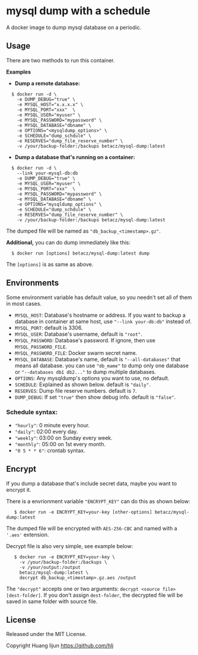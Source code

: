 # mysql dump with a schedule

A docker image to dump mysql database on a periodic.

## Usage

There are two methods to run this container. 

**Examples**

* **Dump a remote  database:**
 
```shell
  $ docker run -d \
    -e DUMP_DEBUG="true" \
    -e MYSQL_HOST="x.x.x.x" \
    -e MYSQL_PORT="xxx"  \
    -e MYSQL_USER="myuser" \
    -e MYSQL_PASSWORD="mypassword" \
    -e MYSQL_DATABASE="dbname" \
    -e OPTIONS="<mysqldump_options>" \
    -e SCHEDULE="dump_schdule" \
    -e RESERVES="dump_file_reserve_number" \
    -v /your/backup-folder:/backups betacz/mysql-dump:latest
```
* **Dump a database that's running on a container:**

```shell
  $ docker run -d \
    --link your-mysql-db:db
    -e DUMP_DEBUG="true" \
    -e MYSQL_USER="myuser" \
    -e MYSQL_PORT="xxx"  \
    -e MYSQL_PASSWORD="mypassword" \
    -e MYSQL_DATABASE="dbname" \
    -e OPTIONS="mysqldump_options" \
    -e SCHEDULE="dump_schdule" \
    -e RESERVES="dump_file_reserve_number" \
    -v /your/backup-folder:/backups betacz/mysql-dump:latest
``` 

The dumped file will be named as `"db_backup_<timestamp>.gz"`.

**Additional,** you can do dump immediately like this:

```shell
  $ docker run [options] betacz/mysql-dump:latest dump
```

The `[options]` is as same as above. 


## Environments

Some environment variable has default value, so you needn't set all of them in most cases.

* `MYSQL_HOST`: Database's hostname or address. If you want to backup a database in container at same host, use `"--link your-db:db"` instead of.
* `MYSQL_PORT`: default is 3306.
* `MYSQL_USER`: Database's username, default is `"root"`.
* `MYSQL_PASSWORD`: Database's password. If ignore, then use `MYSQL_PASSWORD_FILE`.
* `MYSQL_PASSWORD_FILE`: Docker swarm secret name. 
* `MYSQL_DATABASE`: Database's name, default is `"--all-databases"` that means all database. you can use `"db_mame"` to dump only one database or `"--databases db1 db2..."` to dump multiple databases.
* `OPTIONS`: Any mysqldump's options you want to use, no default.
* `SCHEDULE`: Explained as shown below. default is `"daily"`.
* `RESERVES`: Dump file reserve numbers. default is `7`.
* `DUMP_DEBUG`: If set `"true"` then show debug info. default is `"false"`.

### Schedule syntax:

* `"hourly"`: 0 minute every hour.
* `"daily"`: 02:00 every day.
* `"weekly"`: 03:00 on Sunday every week.
* `"monthly"`: 05:00 on 1st every month.
* `"0 5 * * 6"`: crontab syntax.

## Encrypt

If you dump a database that's include secret data, maybe you want to encrypt it.

There is a envrionment variable `"ENCRYPT_KEY"` can do this as shown below:

```shell
   $ docker run -e ENCRYPT_KEY=your-key [other-options] betacz/mysql-dump:latest
```

The dumped file will be encrypted with `AES-256-CBC` and named with a `'.aes'` extension.

Decrypt file is also very simple, see example below:

```shell
   $ docker run -e ENCRYPT_KEY=your-key \
     -v /your/backup-folder:/backups \
     -v /your/output:/output
     betacz/mysql-dump:latest \
     decrypt db_backup_<timestamp>.gz.aes /output  
```

The `"decrypt"` accepts one or two arguments: `decrypt <source file> [dest-folder]`. If you don't assign `dest-folder`, the decrypted file will be saved in same folder with source file.

## License
Released under the MIT License. 

Copyright Huang lijun https://github.com/hlj
